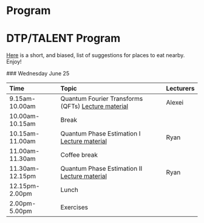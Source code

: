 
# Program

# **DTP/TALENT Program**

[Here](https://maps.app.goo.gl/Ucaufqk2NonAbp7H8) is a short, and biased, list of suggestions for places to eat nearby. Enjoy!


\#\#\#  Wednesday June 25

| Time | Topic | Lecturers |
| :---- | :---- | :---- |
|   9.15am-10.00am |  Quantum Fourier Transforms (QFTs) [Lecture material](https://github.com/NuclearTalent/TalentQuantumComputingECT2025/blob/main/doc/pub/WednesdayJune25/) | Alexei |
| 10.00am-10.15am | Break |  |
| 10.15am-11.00am | Quantum Phase Estimation I [Lecture material](https://github.com/NuclearTalent/TalentQuantumComputingECT2025/blob/main/doc/pub/WednesdayJune25/)| Ryan |
| 11.00am-11.30am | Coffee break |  |
| 11.30am-12.15pm | Quantum Phase Estimation II [Lecture material](https://github.com/NuclearTalent/TalentQuantumComputingECT2025/blob/main/doc/pub/WednesdayJune25/)| Ryan |
| 12.15pm-  2.00pm | Lunch |  |
|   2.00pm-  5.00pm | Exercises |  |
